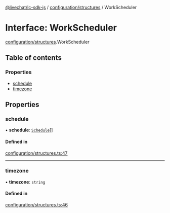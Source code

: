 [@livechat/lc-sdk-js](../README.md) / [configuration/structures](../modules/configuration_structures.md) / WorkScheduler

# Interface: WorkScheduler

[configuration/structures](../modules/configuration_structures.md).WorkScheduler

## Table of contents

### Properties

- [schedule](configuration_structures.WorkScheduler.md#schedule)
- [timezone](configuration_structures.WorkScheduler.md#timezone)

## Properties

### schedule

• **schedule**: [`Schedule`](configuration_structures.Schedule.md)[]

#### Defined in

[configuration/structures.ts:47](https://github.com/livechat/lc-sdk-js/blob/4da1eb6/src/configuration/structures.ts#L47)

___

### timezone

• **timezone**: `string`

#### Defined in

[configuration/structures.ts:46](https://github.com/livechat/lc-sdk-js/blob/4da1eb6/src/configuration/structures.ts#L46)
